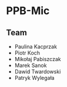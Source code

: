 # PPB-Mic

## Team
* Paulina Kacprzak
* Piotr Koch
* Mikołaj Pabiszczak
* Marek Sanok
* Dawid Twardowski
* Patryk Wylegała
